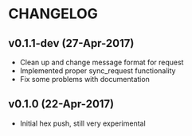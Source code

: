 # CHANGELOG

## v0.1.1-dev (27-Apr-2017)

- Clean up and change message format for request
- Implemented proper sync_request functionality
- Fix some problems with documentation


## v0.1.0 (22-Apr-2017)

- Initial hex push, still very experimental
